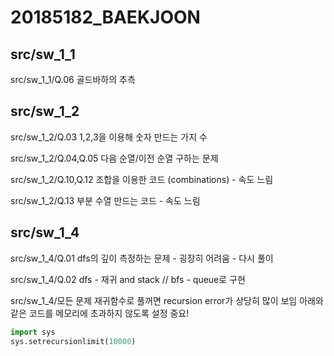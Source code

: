 # 20185182_BAEKJOON

## src/sw_1_1

src/sw_1_1/Q.06 골드바하의 추측

## src/sw_1_2

src/sw_1_2/Q.03 1,2,3을 이용해 숫자 만드는 가지 수

src/sw_1_2/Q.04,Q.05 다음 순열/이전 순열 구하는 문제

src/sw_1_2/Q.10,Q.12 조합을 이용한 코드 (combinations) - 속도 느림

src/sw_1_2/Q.13 부분 수열 만드는 코드 - 속도 느림 

## src/sw_1_4

src/sw_1_4/Q.01 dfs의 깊이 측정하는 문제 - 굉장히 어려움 - 다시 풀이

src/sw_1_4/Q.02 dfs - 재귀 and stack // bfs - queue로 구현

src/sw_1_4/모든 문제 재귀함수로 풀꺼면 recursion error가 상당히 많이 보임 아래와 같은 코드를 메모리에 초과하지 않도록 설정 중요!
```python
import sys
sys.setrecursionlimit(10000)
```
